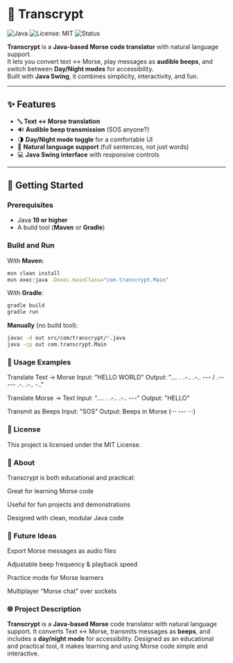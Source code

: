 # 🔐 Transcrypt

![Java](https://img.shields.io/badge/Java-19%2B-blue) 
![License: MIT](https://img.shields.io/badge/License-MIT-green) 
![Status](https://img.shields.io/badge/Status-Active%20Development-orange)

**Transcrypt** is a **Java-based Morse code translator** with natural language support.  
It lets you convert text ↔ Morse, play messages as **audible beeps**, and switch between **Day/Night modes** for accessibility.  
Built with **Java Swing**, it combines simplicity, interactivity, and fun.  

---

## ✨ Features

- 🔤 **Text ↔ Morse translation**  
- 🔊 **Audible beep transmission** (SOS anyone?)  
- 🌗 **Day/Night mode toggle** for a comfortable UI  
- 🧠 **Natural language support** (full sentences, not just words)  
- 💻 **Java Swing interface** with responsive controls  

---

## 📖 Getting Started

### Prerequisites
- Java **19 or higher**  
- A build tool (**Maven** or **Gradle**)  

### Build and Run

With **Maven**:
```bash
mvn clean install
mvn exec:java -Dexec.mainClass="com.transcrypt.Main"
```

With **Gradle**:
```bash
gradle build
gradle run
```

**Manually** (no build tool):
```bash
javac -d out src/com/transcrypt/*.java
java -cp out com.transcrypt.Main
```

### 🧪 Usage Examples
Translate Text → Morse
Input:  "HELLO WORLD"
Output: ".... . .-.. .-.. --- / .-- --- .-. .-.. -.."

Translate Morse → Text
Input:  ".... . .-.. .-.. ---"
Output: "HELLO"

Transmit as Beeps
Input:  "SOS"
Output: Beeps in Morse (··· --- ···)

### 📜 License
This project is licensed under the MIT License.

### 🌟 About
Transcrypt is both educational and practical:

Great for learning Morse code

Useful for fun projects and demonstrations

Designed with clean, modular Java code

### 🔭 Future Ideas
Export Morse messages as audio files

Adjustable beep frequency & playback speed

Practice mode for Morse learners

Multiplayer “Morse chat” over sockets

### 🌐 Project Description
**Transcrypt** is a **Java-based Morse** code translator with natural language support. It converts Text ↔ Morse, transmits messages as **beeps**, and includes a **day/night mode** for accessibility. Designed as an educational and practical tool, it makes learning and using Morse code simple and interactive.
